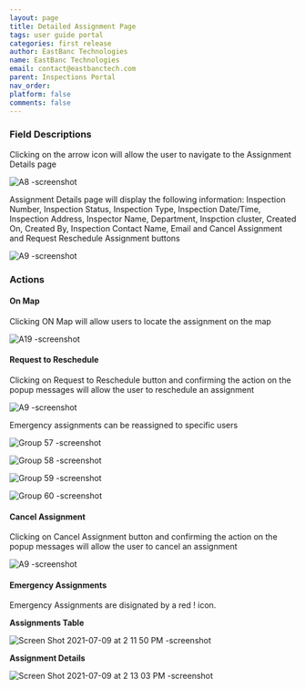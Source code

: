 ```yaml
---
layout: page
title: Detailed Assignment Page
tags: user guide portal
categories: first release
author: EastBanc Technologies
name: EastBanc Technologies
email: contact@eastbanctech.com
parent: Inspections Portal
nav_order: 
platform: false
comments: false
---
```


<section id="field-descriptions" markdown="1">

### Field Descriptions<a name="-Field-Descriptions"></a>

Clicking on the arrow icon will allow the user to navigate to the Assignment Details page

![A8 -screenshot](https://user-images.githubusercontent.com/81990744/119043390-fd381780-b986-11eb-8e6f-96b798ab5981.png)

Assignment Details page will display the following information: Inspection Number, Inspection Status, Inspection Type, Inspection Date/Time, Inspection Address, Inspector Name, Department, Inspction cluster, Created On, Created By, Inspection Contact Name, Email and Cancel Assignment and Request Reschedule Assignment buttons

![A9 -screenshot](https://user-images.githubusercontent.com/81990744/119044435-2c02bd80-b988-11eb-85ca-301074c51c03.png)

</section>

<section id="actions" markdown="1">

### Actions<a name="-Actions"></a>

<section id="on-map" markdown="1">

#### On Map<a name="-On-Map"></a>
Clicking ON Map will allow users to locate the assignment on the map

![A19 -screenshot](https://user-images.githubusercontent.com/81990744/119044955-d67ae080-b988-11eb-8584-44304bc48021.png)

</section>

<section id="request-to-reschedule" markdown="1">

#### Request to Reschedule<a name="-Request-to-Reschedule"></a>
Clicking on Request to Reschedule button and confirming the action on the popup messages will allow the user to reschedule an assignment

![A9 -screenshot](https://user-images.githubusercontent.com/81990744/119044435-2c02bd80-b988-11eb-85ca-301074c51c03.png)

Emergency assignments can be reassigned to specific users

![Group 57 -screenshot](https://user-images.githubusercontent.com/84864458/125327360-07d0b680-e311-11eb-833c-78a029381112.png)

![Group 58 -screenshot](https://user-images.githubusercontent.com/84864458/125327397-11f2b500-e311-11eb-940c-e950ed433cf6.png)

![Group 59 -screenshot](https://user-images.githubusercontent.com/84864458/125327417-17e89600-e311-11eb-904c-09b9ac703203.png)

![Group 60 -screenshot](https://user-images.githubusercontent.com/84864458/125327449-1e770d80-e311-11eb-8386-1eb64c2ce1ed.png)
</section>

<section id="cancel-assignment" markdown="1">

#### Cancel Assignment<a name="-Cancel-Assignment"></a>
Clicking on Cancel Assignment button and confirming the action on the popup messages will allow the user to cancel an assignment

![A9 -screenshot](https://user-images.githubusercontent.com/81990744/119044435-2c02bd80-b988-11eb-85ca-301074c51c03.png)

</section>

<section id="emergency-assignments" markdown="1">

#### Emergency Assignments<a name="-Emergency Assignments"></a>
Emergency Assignments are disignated by a red ! icon.

**Assignments Table**

![Screen Shot 2021-07-09 at 2 11 50 PM -screenshot](https://user-images.githubusercontent.com/84864458/125119896-b7164f00-e0bf-11eb-9886-d08655ba7a57.png)

**Assignment Details**

![Screen Shot 2021-07-09 at 2 13 03 PM -screenshot](https://user-images.githubusercontent.com/84864458/125119971-cdbca600-e0bf-11eb-9460-fb54ebcf9140.png)


</section>
</section>

